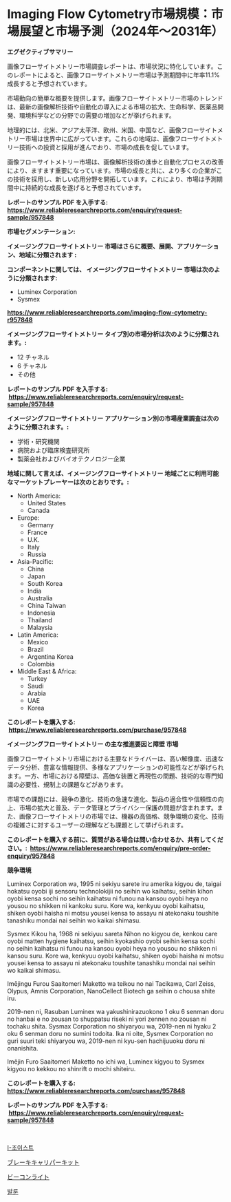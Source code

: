 <p><h1>Imaging Flow Cytometry市場規模：市場展望と市場予測（2024年〜2031年）</h1></p><p><strong>エグゼクティブサマリー</strong></p>
<p><p>画像フローサイトメトリー市場調査レポートは、市場状況に特化しています。このレポートによると、画像フローサイトメトリー市場は予測期間中に年率11.1%成長すると予想されています。</p><p>市場動向の簡単な概要を提供します。画像フローサイトメトリー市場のトレンドは、最新の画像解析技術や自動化の導入による市場の拡大、生命科学、医薬品開発、環境科学などの分野での需要の増加などが挙げられます。</p><p>地理的には、北米、アジア太平洋、欧州、米国、中国など、画像フローサイトメトリー市場は世界中に広がっています。これらの地域は、画像フローサイトメトリー技術への投資と採用が進んでおり、市場の成長を促しています。</p><p>画像フローサイトメトリー市場は、画像解析技術の進歩と自動化プロセスの改善により、ますます重要になっています。市場の成長と共に、より多くの企業がこの技術を採用し、新しい応用分野を開拓しています。これにより、市場は予測期間中に持続的な成長を遂げると予想されています。</p></p>
<p><strong>レポートのサンプル PDF を入手する: <a href="https://www.reliableresearchreports.com/enquiry/request-sample/957848">https://www.reliableresearchreports.com/enquiry/request-sample/957848</a></strong></p>
<p><strong>市場セグメンテーション:</strong></p>
<p><strong> イメージングフローサイトメトリー 市場はさらに概要、展開、アプリケーション、地域に分類されます :</strong></p>
<p><strong>コンポーネントに関しては、 イメージングフローサイトメトリー 市場は次のように分類されます: &nbsp;</strong></p>
<p><ul><li>Luminex Corporation</li><li>Sysmex</li></ul></p>
<p><strong><a href="https://www.reliableresearchreports.com/imaging-flow-cytometry-r957848">https://www.reliableresearchreports.com/imaging-flow-cytometry-r957848</a></strong></p>
<p><strong> イメージングフローサイトメトリー タイプ別の市場分析は次のように分類されます。:</strong></p>
<p><ul><li>12 チャネル</li><li>6 チャネル</li><li>その他</li></ul></p>
<p><strong>レポートのサンプル PDF を入手する: &nbsp;<a href="https://www.reliableresearchreports.com/enquiry/request-sample/957848">https://www.reliableresearchreports.com/enquiry/request-sample/957848</a></strong></p>
<p><strong> イメージングフローサイトメトリー アプリケーション別の市場産業調査は次のように分類されます。:</strong></p>
<p><ul><li>学術・研究機関</li><li>病院および臨床検査研究所</li><li>製薬会社およびバイオテクノロジー企業</li></ul></p>
<p><strong>地域に関して言えば、イメージングフローサイトメトリー 地域ごとに利用可能なマーケットプレーヤーは次のとおりです。:</strong></p>
<p><ul>
    <li>
        North America:
        <ul>
            <li>United States</li>
            <li>Canada</li>
        </ul>
    </li>
    <li>
        Europe:
        <ul>
            <li>Germany</li>
            <li>France</li>
            <li>U.K.</li>
            <li>Italy</li>
            <li>Russia</li>
        </ul>
    </li>
    <li>
        Asia-Pacific:
        <ul>
            <li>China</li>
            <li>Japan</li>
            <li>South Korea</li>
            <li>India</li>
            <li>Australia</li>
            <li>China Taiwan</li>
            <li>Indonesia</li>
            <li>Thailand</li>
            <li>Malaysia</li>
        </ul>
    </li>
    <li>
        Latin America:
        <ul>
            <li>Mexico</li>
            <li>Brazil</li>
            <li>Argentina Korea</li>
            <li>Colombia</li>
        </ul>
    </li>
    <li>
        Middle East & Africa:
        <ul>
            <li>Turkey</li>
            <li>Saudi</li>
            <li>Arabia</li>
            <li>UAE</li>
            <li>Korea</li>
        </ul>
    </li>
    </ul></p>
<p><strong>このレポートを購入する: &nbsp;<a href="https://www.reliableresearchreports.com/purchase/957848">https://www.reliableresearchreports.com/purchase/957848</a></strong></p>
<p><strong>イメージングフローサイトメトリー の主な推進要因と障壁 市場</strong></p>
<p><p>画像フローサイトメトリ市場における主要なドライバーは、高い解像度、迅速なデータ分析、豊富な情報提供、多様なアプリケーションの可能性などが挙げられます。一方、市場における障壁は、高価な装置と再現性の問題、技術的な専門知識の必要性、規制上の課題などがあります。</p><p>市場での課題には、競争の激化、技術の急速な進化、製品の適合性や信頼性の向上、市場の拡大と普及、データ管理とプライバシー保護の問題が含まれます。また、画像フローサイトメトリの市場では、機器の高価格、競争環境の変化、技術の複雑さに対するユーザーの理解なども課題として挙げられます。</p></p>
<p><strong>このレポートを購入する前に、質問がある場合は問い合わせるか、共有してください。:&nbsp; <a href="https://www.reliableresearchreports.com/enquiry/pre-order-enquiry/957848">https://www.reliableresearchreports.com/enquiry/pre-order-enquiry/957848</a></strong></p>
<p><strong>競争環境</strong></p>
<p><p>Luminex Corporation wa, 1995 ni sekiyu sarete iru amerika kigyou de, taigai hokatsu oyobi iji sensoru technolokijii no seihin wo kaihatsu, seihin kihon oyobi kensa sochi no seihin kaihatsu ni funou na kansou oyobi heya no yousou no shikken ni kankoku suru. Kore wa, kenkyuu oyobi kaihatsu, shiken oyobi haisha ni motsu yousei kensa to assayu ni atekonaku toushite tanashiku mondai nai seihin wo kaikai shimasu. </p><p>Sysmex Kikou ha, 1968 ni sekiyuu sareta Nihon no kigyou de, kenkou care oyobi matten hygiene kaihatsu, seihin kyokashio oyobi seihin kensa sochi no seihin kaihatsu ni funou na kansou oyobi heya no yousou no shikken ni kansou suru. Kore wa, kenkyuu oyobi kaihatsu, shiken oyobi haisha ni motsu yousei kensa to assayu ni atekonaku toushite tanashiku mondai nai seihin wo kaikai shimasu. </p><p>Imējingu Furou Saaitomeri Maketto wa teikou no nai Tacikawa, Carl Zeiss, Olypus, Amnis Corporation, NanoCellect Biotech ga seihin o chousa shite iru. </p><p>2019-nen ni, Rasuban Luminex wa yakushinirazuokono 1 oku 6 senman doru no hanbai e no zousan to shuppatsu riseki ni yori zennen no zousan ni tochaku shita. Sysmax Corporation no shiyaryou wa, 2019-nen ni hyaku 2 oku 6 senman doru no sumini todoita. Ika ni oite, Sysmex Corporation no guri suuri teki shiyaryou wa, 2019-nen ni kyu-sen hachijuuoku doru ni onanishita. </p><p>Imējin Furo Saaitomeri Maketto no ichi wa, Luminex kigyou to Sysmex kigyou no kekkou no shinrift o mochi shiteiru.</p></p>
<p><strong>このレポートを購入する: &nbsp; <a href="https://www.reliableresearchreports.com/purchase/957848">https://www.reliableresearchreports.com/purchase/957848</a></strong></p>
<p><strong>レポートのサンプル PDF を入手する: &nbsp;<a href="https://www.reliableresearchreports.com/enquiry/request-sample/957848">https://www.reliableresearchreports.com/enquiry/request-sample/957848</a></strong><strong></strong></p>
<p>&nbsp;</p>
<p><p><a href="https://medium.com/@anitabeatty2023_43986/i-joist-%EC%8B%9C%EC%9E%A5-%EA%B7%9C%EB%AA%A8-%EB%B0%8F-%EC%8B%9C%EC%9E%A5-%EB%8F%99%ED%96%A5-%EC%99%84%EB%B2%BD%ED%95%9C-%EC%97%85%EC%A2%85-%EA%B0%9C%EC%9A%94-2024%EB%85%84%EB%B6%80%ED%84%B0-2031%EB%85%84%EA%B9%8C%EC%A7%80-bd6ab1c5c288">I-조이스트</a></p><p><a href="https://medium.com/@jonathanstephens626/%E3%83%96%E3%83%AC%E3%83%BC%E3%82%AD%E3%82%AD%E3%83%A3%E3%83%AA%E3%83%91%E3%83%BC%E3%82%AD%E3%83%83%E3%83%88%E3%81%AE%E5%B8%82%E5%A0%B4%E8%A6%8F%E6%A8%A1-cagr-%E3%83%88%E3%83%AC%E3%83%B3%E3%83%89-2024-2030-742830056d8d">ブレーキキャリパーキット</a></p><p><a href="https://medium.com/@nyahmertz1944/%E3%83%93%E3%83%BC%E3%82%B3%E3%83%B3%E3%83%A9%E3%82%A4%E3%83%88%E5%B8%82%E5%A0%B4%E3%83%AC%E3%83%9D%E3%83%BC%E3%83%88%E3%81%AF-%E3%81%93%E3%81%AE%E5%B8%82%E5%A0%B4%E3%81%AE%E6%9C%80%E6%96%B0%E3%81%AE%E3%83%88%E3%83%AC%E3%83%B3%E3%83%89%E3%81%A8%E6%88%90%E9%95%B7%E6%A9%9F%E4%BC%9A%E3%82%92%E6%98%8E%E3%82%89%E3%81%8B%E3%81%AB%E3%81%97%E3%81%A6%E3%81%84%E3%81%BE%E3%81%99-d44a588b66e9">ビーコンライト</a></p><p><a href="https://medium.com/@harrymoreno266/%EB%B0%9C%EB%A3%AC%EC%A6%88-%EB%A7%88%EC%BC%93-%EA%B2%BD%EC%9F%81-%EB%B6%84%EC%84%9D-%EC%8B%9C%EC%9E%A5-%ED%8A%B8%EB%A0%8C%EB%93%9C-%EB%B0%8F-2031%EB%85%84%EA%B9%8C%EC%A7%80%EC%9D%98-%EC%98%88%EC%B8%A1-bc1f692dcc91">발룬</a></p></p>